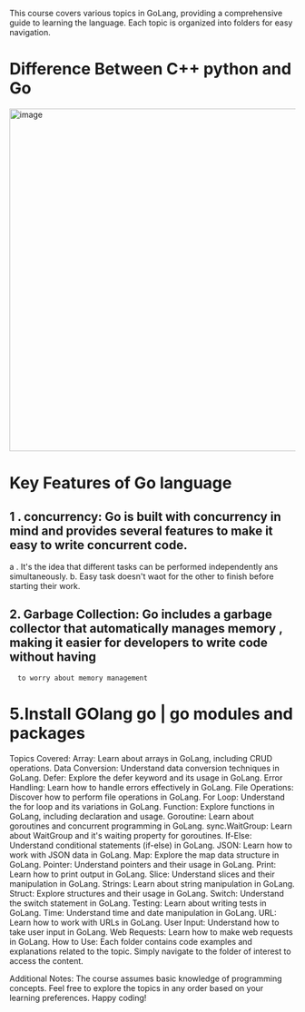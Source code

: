 This course covers various topics in GoLang, providing a comprehensive guide to learning the language. Each topic is organized into folders for easy navigation.

# Difference Between C++ python and Go
<img width="604" alt="image" src="https://github.com/user-attachments/assets/326c2c2e-f1b5-462b-ad9b-e889e0ca4d0e">


# Key Features of Go language
## 1 . concurrency: Go is built with concurrency in mind and provides several features to make it easy to write concurrent code.
a . It's the idea that different tasks can be performed independently ans simultaneously.
b.  Easy task doesn't waot for the other to finish before starting their work.
## 2. Garbage Collection: Go includes a garbage collector that automatically manages memory , making it easier for developers to write code without having 
      to worry about memory management


# 5.Install GOlang go | go modules and packages 


Topics Covered:
Array: Learn about arrays in GoLang, including CRUD operations.
Data Conversion: Understand data conversion techniques in GoLang.
Defer: Explore the defer keyword and its usage in GoLang.
Error Handling: Learn how to handle errors effectively in GoLang.
File Operations: Discover how to perform file operations in GoLang.
For Loop: Understand the for loop and its variations in GoLang.
Function: Explore functions in GoLang, including declaration and usage.
Goroutine: Learn about goroutines and concurrent programming in GoLang.
sync.WaitGroup: Learn about WaitGroup and it's waiting property for goroutines.
If-Else: Understand conditional statements (if-else) in GoLang.
JSON: Learn how to work with JSON data in GoLang.
Map: Explore the map data structure in GoLang.
Pointer: Understand pointers and their usage in GoLang.
Print: Learn how to print output in GoLang.
Slice: Understand slices and their manipulation in GoLang.
Strings: Learn about string manipulation in GoLang.
Struct: Explore structures and their usage in GoLang.
Switch: Understand the switch statement in GoLang.
Testing: Learn about writing tests in GoLang.
Time: Understand time and date manipulation in GoLang.
URL: Learn how to work with URLs in GoLang.
User Input: Understand how to take user input in GoLang.
Web Requests: Learn how to make web requests in GoLang.
How to Use:
Each folder contains code examples and explanations related to the topic. Simply navigate to the folder of interest to access the content.

Additional Notes:
The course assumes basic knowledge of programming concepts.
Feel free to explore the topics in any order based on your learning preferences.
Happy coding!
